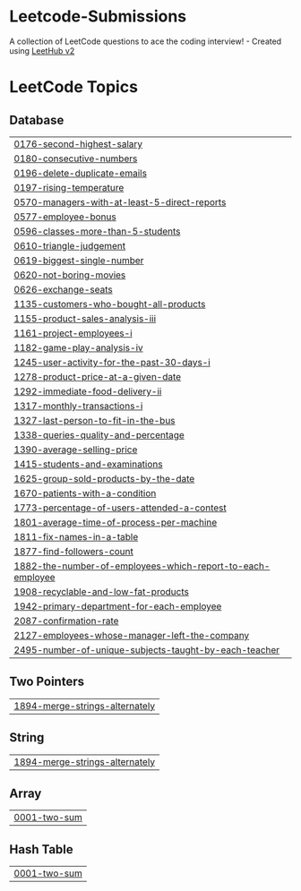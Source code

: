 # Leetcode-Submissions
A collection of LeetCode questions to ace the coding interview! - Created using [LeetHub v2](https://github.com/arunbhardwaj/LeetHub-2.0)

<!---LeetCode Topics Start-->
# LeetCode Topics
## Database
|  |
| ------- |
| [0176-second-highest-salary](https://github.com/aparasingh/Leetcode-Submissions/tree/master/0176-second-highest-salary) |
| [0180-consecutive-numbers](https://github.com/aparasingh/Leetcode-Submissions/tree/master/0180-consecutive-numbers) |
| [0196-delete-duplicate-emails](https://github.com/aparasingh/Leetcode-Submissions/tree/master/0196-delete-duplicate-emails) |
| [0197-rising-temperature](https://github.com/aparasingh/Leetcode-Submissions/tree/master/0197-rising-temperature) |
| [0570-managers-with-at-least-5-direct-reports](https://github.com/aparasingh/Leetcode-Submissions/tree/master/0570-managers-with-at-least-5-direct-reports) |
| [0577-employee-bonus](https://github.com/aparasingh/Leetcode-Submissions/tree/master/0577-employee-bonus) |
| [0596-classes-more-than-5-students](https://github.com/aparasingh/Leetcode-Submissions/tree/master/0596-classes-more-than-5-students) |
| [0610-triangle-judgement](https://github.com/aparasingh/Leetcode-Submissions/tree/master/0610-triangle-judgement) |
| [0619-biggest-single-number](https://github.com/aparasingh/Leetcode-Submissions/tree/master/0619-biggest-single-number) |
| [0620-not-boring-movies](https://github.com/aparasingh/Leetcode-Submissions/tree/master/0620-not-boring-movies) |
| [0626-exchange-seats](https://github.com/aparasingh/Leetcode-Submissions/tree/master/0626-exchange-seats) |
| [1135-customers-who-bought-all-products](https://github.com/aparasingh/Leetcode-Submissions/tree/master/1135-customers-who-bought-all-products) |
| [1155-product-sales-analysis-iii](https://github.com/aparasingh/Leetcode-Submissions/tree/master/1155-product-sales-analysis-iii) |
| [1161-project-employees-i](https://github.com/aparasingh/Leetcode-Submissions/tree/master/1161-project-employees-i) |
| [1182-game-play-analysis-iv](https://github.com/aparasingh/Leetcode-Submissions/tree/master/1182-game-play-analysis-iv) |
| [1245-user-activity-for-the-past-30-days-i](https://github.com/aparasingh/Leetcode-Submissions/tree/master/1245-user-activity-for-the-past-30-days-i) |
| [1278-product-price-at-a-given-date](https://github.com/aparasingh/Leetcode-Submissions/tree/master/1278-product-price-at-a-given-date) |
| [1292-immediate-food-delivery-ii](https://github.com/aparasingh/Leetcode-Submissions/tree/master/1292-immediate-food-delivery-ii) |
| [1317-monthly-transactions-i](https://github.com/aparasingh/Leetcode-Submissions/tree/master/1317-monthly-transactions-i) |
| [1327-last-person-to-fit-in-the-bus](https://github.com/aparasingh/Leetcode-Submissions/tree/master/1327-last-person-to-fit-in-the-bus) |
| [1338-queries-quality-and-percentage](https://github.com/aparasingh/Leetcode-Submissions/tree/master/1338-queries-quality-and-percentage) |
| [1390-average-selling-price](https://github.com/aparasingh/Leetcode-Submissions/tree/master/1390-average-selling-price) |
| [1415-students-and-examinations](https://github.com/aparasingh/Leetcode-Submissions/tree/master/1415-students-and-examinations) |
| [1625-group-sold-products-by-the-date](https://github.com/aparasingh/Leetcode-Submissions/tree/master/1625-group-sold-products-by-the-date) |
| [1670-patients-with-a-condition](https://github.com/aparasingh/Leetcode-Submissions/tree/master/1670-patients-with-a-condition) |
| [1773-percentage-of-users-attended-a-contest](https://github.com/aparasingh/Leetcode-Submissions/tree/master/1773-percentage-of-users-attended-a-contest) |
| [1801-average-time-of-process-per-machine](https://github.com/aparasingh/Leetcode-Submissions/tree/master/1801-average-time-of-process-per-machine) |
| [1811-fix-names-in-a-table](https://github.com/aparasingh/Leetcode-Submissions/tree/master/1811-fix-names-in-a-table) |
| [1877-find-followers-count](https://github.com/aparasingh/Leetcode-Submissions/tree/master/1877-find-followers-count) |
| [1882-the-number-of-employees-which-report-to-each-employee](https://github.com/aparasingh/Leetcode-Submissions/tree/master/1882-the-number-of-employees-which-report-to-each-employee) |
| [1908-recyclable-and-low-fat-products](https://github.com/aparasingh/Leetcode-Submissions/tree/master/1908-recyclable-and-low-fat-products) |
| [1942-primary-department-for-each-employee](https://github.com/aparasingh/Leetcode-Submissions/tree/master/1942-primary-department-for-each-employee) |
| [2087-confirmation-rate](https://github.com/aparasingh/Leetcode-Submissions/tree/master/2087-confirmation-rate) |
| [2127-employees-whose-manager-left-the-company](https://github.com/aparasingh/Leetcode-Submissions/tree/master/2127-employees-whose-manager-left-the-company) |
| [2495-number-of-unique-subjects-taught-by-each-teacher](https://github.com/aparasingh/Leetcode-Submissions/tree/master/2495-number-of-unique-subjects-taught-by-each-teacher) |
## Two Pointers
|  |
| ------- |
| [1894-merge-strings-alternately](https://github.com/aparasingh/Leetcode-Submissions/tree/master/1894-merge-strings-alternately) |
## String
|  |
| ------- |
| [1894-merge-strings-alternately](https://github.com/aparasingh/Leetcode-Submissions/tree/master/1894-merge-strings-alternately) |
## Array
|  |
| ------- |
| [0001-two-sum](https://github.com/aparasingh/Leetcode-Submissions/tree/master/0001-two-sum) |
## Hash Table
|  |
| ------- |
| [0001-two-sum](https://github.com/aparasingh/Leetcode-Submissions/tree/master/0001-two-sum) |
<!---LeetCode Topics End-->